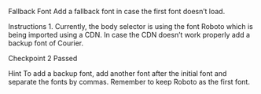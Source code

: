 Fallback Font
Add a fallback font in case the first font doesn’t load.

Instructions
1.
Currently, the body selector is using the font Roboto which is being imported using a CDN. In case the CDN doesn’t work properly add a backup font of Courier.

Checkpoint 2 Passed

Hint
To add a backup font, add another font after the initial font and separate the fonts by commas. Remember to keep Roboto as the first font.

